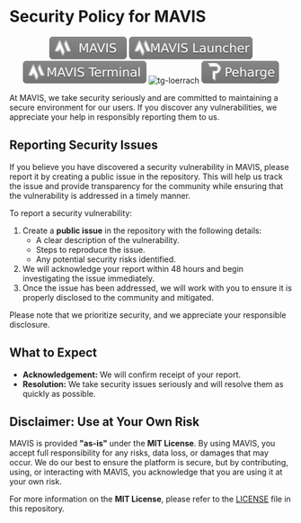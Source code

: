 # Security Policy for MAVIS

<div align="center">
   <img alt="mavis" src="https://github.com/Peharge/MAVIS-images/blob/main/mavis-img-main/MAVIS-icon-banner-3.svg">
   <img alt="mavis-launcher" src="https://github.com/Peharge/MAVIS-images/blob/main/mavis-img-main/MAVIS-launcher-icon-banner-3.svg">
   <img alt="mavis-terminal" src="https://github.com/Peharge/MAVIS-images/blob/main/mavis-img-main/MAVIS-terminal-icon-banner-3.svg">
   <img alt="tg-loerrach" src="https://img.shields.io/badge/TG Lörrach-red?style=flat">
   <img alt="peharge" src="https://github.com/Peharge/MAVIS-images/blob/main/mavis-img-main/Peharge-icon-banner-3.svg">
</div>

At MAVIS, we take security seriously and are committed to maintaining a secure environment for our users. If you discover any vulnerabilities, we appreciate your help in responsibly reporting them to us.

## Reporting Security Issues

If you believe you have discovered a security vulnerability in MAVIS, please report it by creating a public issue in the repository. This will help us track the issue and provide transparency for the community while ensuring that the vulnerability is addressed in a timely manner.

To report a security vulnerability:

1. Create a **public issue** in the repository with the following details:
   - A clear description of the vulnerability.
   - Steps to reproduce the issue.
   - Any potential security risks identified.
2. We will acknowledge your report within 48 hours and begin investigating the issue immediately.
3. Once the issue has been addressed, we will work with you to ensure it is properly disclosed to the community and mitigated.

Please note that we prioritize security, and we appreciate your responsible disclosure.

## What to Expect

- **Acknowledgement:** We will confirm receipt of your report.
- **Resolution:** We take security issues seriously and will resolve them as quickly as possible.

## Disclaimer: Use at Your Own Risk

MAVIS is provided **"as-is"** under the **MIT License**. By using MAVIS, you accept full responsibility for any risks, data loss, or damages that may occur. We do our best to ensure the platform is secure, but by contributing, using, or interacting with MAVIS, you acknowledge that you are using it at your own risk.

For more information on the **MIT License**, please refer to the [LICENSE](LICENSE) file in this repository.
